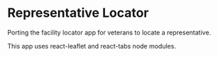 # Representative Locator

Porting the facility locator app for veterans to locate a representative.

This app uses react-leaflet and react-tabs node modules.
